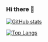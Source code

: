 ### Hi there 👋

<!--
**jdato/jdato** is a ✨ _special_ ✨ repository because its `README.md` (this file) appears on your GitHub profile.

Here are some ideas to get you started:

- 🔭 I’m currently working on ...
- 🌱 I’m currently learning ...
- 👯 I’m looking to collaborate on ...
- 🤔 I’m looking for help with ...
- 💬 Ask me about ...
- 📫 How to reach me: ...
- 😄 Pronouns: ...
- ⚡ Fun fact: ...
-->

[![GitHub stats](https://github-readme-stats.vercel.app/api?username=jdato)](https://github.com/anuraghazra/github-readme-stats)

[![Top Langs](https://github-readme-stats.vercel.app/api/top-langs/?username=jdato)](https://github.com/anuraghazra/github-readme-stats)
